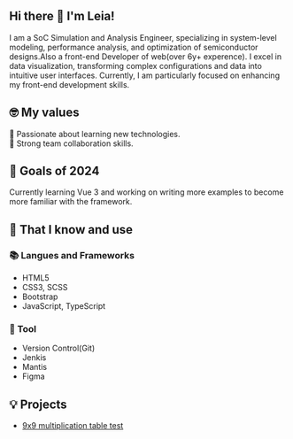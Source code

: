 <!--
**nonsugar18/nonsugar18** is a ✨ _special_ ✨ repository because its `README.md` (this file) appears on your GitHub profile.

Here are some ideas to get you started:

- 🔭 I’m currently working on ...
- 🌱 I’m currently learning ...
- 👯 I’m looking to collaborate on ...
- 🤔 I’m looking for help with ...
- 💬 Ask me about ...
- 📫 How to reach me: ...
- 😄 Pronouns: ...
- ⚡ Fun fact: ...
-->

## Hi there 👋 I'm Leia!

I am  a SoC Simulation and Analysis Engineer, specializing in system-level modeling, performance analysis, and optimization of semiconductor designs.Also a front-end Developer of web(over 6y+ experence). I excel in data visualization, transforming complex configurations and data into intuitive user interfaces. Currently, I am particularly focused on enhancing my front-end development skills.

## 🤓 My values
🍏 Passionate about learning new technologies.<br>
🙌 Strong team collaboration skills.<br>

## 🔭 Goals of 2024

Currently learning Vue 3 and working on writing more examples to become more familiar with the framework.

## 🧠 That I know and use
### 📚 Langues and Frameworks
- HTML5
- CSS3, SCSS
- Bootstrap
- JavaScript, TypeScript

### 🔧 Tool
- Version Control(Git)
- Jenkis
- Mantis
- Figma

## 💡 Projects
- [9x9 multiplication table test](https://github.com/nonsugar18/flutterRandamTest)
